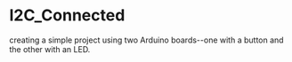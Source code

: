 # I2C_Connected
creating a simple project using two  Arduino boards--one with a button and the other with an LED.
